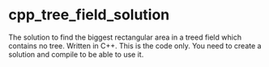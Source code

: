 # cpp_tree_field_solution
The solution to find the biggest rectangular area in a treed field which contains no tree. Written in C++.
This is the code only. You need to create a solution and compile to be able to use it.
